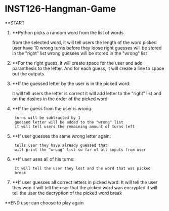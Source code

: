 # INST126-Hangman-Game

**START

1. **Python picks a random word from the list of words

    from the selected word, it will tell users the length of the word picked
    user have 10 wrong turns before they loose
    right guesses will be stored in the "right" list
    wrong guesses will be stored in the "wrong" list
    
2. **For the right guess, it will create space for the user and add paranthesis to the letter. And for each guess, it will create a line to space out the outputs

3. **If the guessed letter by the user is in the picked word:

      it will tell users the letter is correct
      it will add letter to the "right" list and on the dashes in the order of the picked word
      
4. **If the guess from the user is wrong:

        turns will be subtracted by 1
        guessed letter will be added to the "wrong" list
        it will tell users the remaining amount of turns left
  
5. **If user guesses the same wrong letter again:

        tells user they have already guessed that
        will print the "wrong" list so far of all inputs from user
       
6. **If user uses all of his turns:

        It will tell the user they lost and the word that was picked
        break

7. **If user guesses all correct letters in picked word:
      It will tell the user they won
      it will tell the user that the picked word was encrypted
      it will tell the user the decryption of the picked word
      break
      
**END
user can choose to play again 
